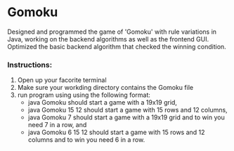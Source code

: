 # Gomoku
Designed and programmed the game of 'Gomoku' with rule variations in Java, working on the backend algorithms as well as the frontend GUI. Optimized the basic backend algorithm that checked the winning condition.

### Instructions: 
1. Open up your facorite terminal
2. Make sure your workding directory contains the Gomoku file
3. run program using using the following format:
    - java Gomoku should start a game with a 19x19 grid,
    - java Gomoku 15 12 should start a game with 15 rows and 12 columns,
    - java Gomoku 7 should start a game with a 19x19 grid and to win you need 7 in a row, and
    - java Gomoku 6 15 12 should start a game with 15 rows and 12 columns and to win you need 6 in a row.
